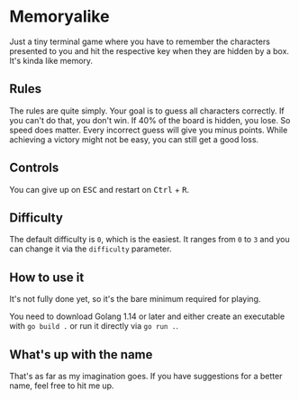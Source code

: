# Memoryalike

Just a tiny terminal game where you have to remember the characters presented
to you and hit the respective key when they are hidden by a box. It's kinda
like memory.

## Rules

The rules are quite simply. Your goal is to guess all characters correctly.
If you can't do that, you don't win. If 40% of the board is hidden, you lose.
So speed does matter. Every incorrect guess will give you minus points.
While achieving a victory might not be easy, you can still get a good loss.

## Controls

You can give up on <kbd>ESC</kbd> and restart on <kbd>Ctrl</kbd> + <kbd>R</kbd>.

## Difficulty

The default difficulty is `0`, which is the easiest. It ranges from `0` to `3`
and you can change it via the `difficulty` parameter.

## How to use it

It's not fully done yet, so it's the bare minimum required for playing.

You need to download Golang 1.14 or later and either create an executable
with `go build .` or run it directly via `go run .`.

## What's up with the name

That's as far as my imagination goes. If you have suggestions for a better
name, feel free to hit me up.
